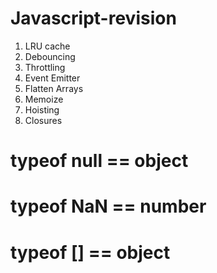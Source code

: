 # Javascript-revision
1. LRU cache
2. Debouncing
3. Throttling
4. Event Emitter
5. Flatten Arrays
6. Memoize
7. Hoisting
8. Closures
   

# typeof null == object
# typeof NaN == number 
# typeof [] == object
